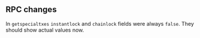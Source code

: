 RPC changes
-----------

In `getspecialtxes` `instantlock` and `chainlock` fields were always `false`. They should show actual values now.
